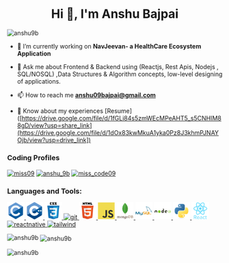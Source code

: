 <h1 align="center">Hi 👋, I'm Anshu Bajpai </h1>

<p align="left"> <img src="https://komarev.com/ghpvc/?username=anshu9b&label=Profile%20views&color=0e75b6&style=flat" alt="anshu9b" /> </p>

- 🔭 I’m currently working on **NavJeevan- a HealthCare Ecosystem Application**

- 💬 Ask me about  Frontend  & Backend using (Reactjs, Rest Apis, Nodejs , SQL/NOSQL) ,Data Structures & Algorithm concepts, low-level designing of applications.

- 📫 How to reach me **anshu09bajpai@gmail.com**

- 📄 Know about my experiences [Resume]([https://drive.google.com/file/d/1fGLi84s5zmWEcMPeAHT5_s5CNHIM88gD/view?usp=share_link](https://drive.google.com/file/d/1dOx83kwMkuA1yka0Pz8J3khmPJNAYOjb/view?usp=drive_link])


<h3 align="left">Coding Profiles</h3>
<a href="https://www.codechef.com/users/miss09" target="blank"><img align="center" src="https://cdn.jsdelivr.net/npm/simple-icons@3.1.0/icons/codechef.svg" alt="miss09" height="30" width="40" /></a>
<a href="https://codeforces.com/profile/anshu_9b" target="blank"><img align="center" src="https://raw.githubusercontent.com/rahuldkjain/github-profile-readme-generator/master/src/images/icons/Social/codeforces.svg" alt="anshu_9b" height="30" width="40" /></a>
<a href="https://www.leetcode.com/miss_code09" target="blank"><img align="center" src="https://raw.githubusercontent.com/rahuldkjain/github-profile-readme-generator/master/src/images/icons/Social/leet-code.svg" alt="miss_code09" height="30" width="40" /></a>


<h3 align="left">Languages and Tools:</h3>
<p align="left"> <a href="https://www.cprogramming.com/" target="_blank" rel="noreferrer"> <img src="https://raw.githubusercontent.com/devicons/devicon/master/icons/c/c-original.svg" alt="c" width="40" height="40"/> </a> <a href="https://www.w3schools.com/cpp/" target="_blank" rel="noreferrer"> <img src="https://raw.githubusercontent.com/devicons/devicon/master/icons/cplusplus/cplusplus-original.svg" alt="cplusplus" width="40" height="40"/> </a> <a href="https://www.w3schools.com/css/" target="_blank" rel="noreferrer"> <img src="https://raw.githubusercontent.com/devicons/devicon/master/icons/css3/css3-original-wordmark.svg" alt="css3" width="40" height="40"/>  <a href="https://git-scm.com/" target="_blank" rel="noreferrer"> <img src="https://www.vectorlogo.zone/logos/git-scm/git-scm-icon.svg" alt="git" width="40" height="40"/> </a> <a href="https://www.w3.org/html/" target="_blank" rel="noreferrer"> <img src="https://raw.githubusercontent.com/devicons/devicon/master/icons/html5/html5-original-wordmark.svg" alt="html5" width="40" height="40"/> </a> <a href="https://developer.mozilla.org/en-US/docs/Web/JavaScript" target="_blank" rel="noreferrer"> <img src="https://raw.githubusercontent.com/devicons/devicon/master/icons/javascript/javascript-original.svg" alt="javascript" width="40" height="40"/> </a> <a href="https://www.mongodb.com/" target="_blank" rel="noreferrer"> <img src="https://raw.githubusercontent.com/devicons/devicon/master/icons/mongodb/mongodb-original-wordmark.svg" alt="mongodb" width="40" height="40"/> </a> <a href="https://www.mysql.com/" target="_blank" rel="noreferrer"> <img src="https://raw.githubusercontent.com/devicons/devicon/master/icons/mysql/mysql-original-wordmark.svg" alt="mysql" width="40" height="40"/> </a> <a href="https://nodejs.org" target="_blank" rel="noreferrer"> <img src="https://raw.githubusercontent.com/devicons/devicon/master/icons/nodejs/nodejs-original-wordmark.svg" alt="nodejs" width="40" height="40"/> </a> <a href="https://www.python.org" target="_blank" rel="noreferrer"> <img src="https://raw.githubusercontent.com/devicons/devicon/master/icons/python/python-original.svg" alt="python" width="40" height="40"/> </a> <a href="https://reactjs.org/" target="_blank" rel="noreferrer"> <img src="https://raw.githubusercontent.com/devicons/devicon/master/icons/react/react-original-wordmark.svg" alt="react" width="40" height="40"/> </a> <a href="https://reactnative.dev/" target="_blank" rel="noreferrer"> <img src="https://reactnative.dev/img/header_logo.svg" alt="reactnative" width="40" height="40"/> </a> <a href="https://tailwindcss.com/" target="_blank" rel="noreferrer"> <img src="https://www.vectorlogo.zone/logos/tailwindcss/tailwindcss-icon.svg" alt="tailwind" width="40" height="40"/> </a> </p>

<p><img align="left" src="https://github-readme-stats.vercel.app/api/top-langs?username=anshu9b&show_icons=true&locale=en&layout=compact" alt="anshu9b" /></p>

<p>&nbsp;<img align="center" src="https://github-readme-stats.vercel.app/api?username=anshu9b&show_icons=true&locale=en" alt="anshu9b" /></p>

<p><img align="center" src="https://github-readme-streak-stats.herokuapp.com/?user=anshu9b&" alt="anshu9b" /></p>
